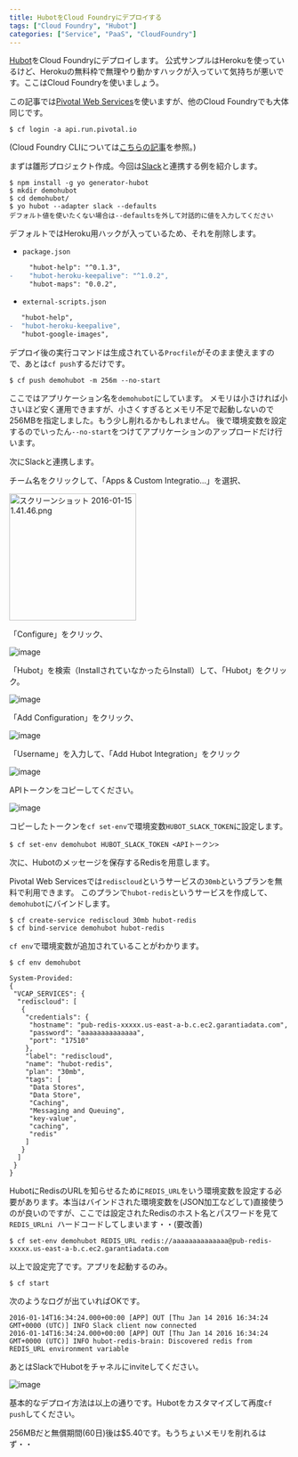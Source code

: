 ```yaml
---
title: HubotをCloud Foundryにデプロイする
tags: ["Cloud Foundry", "Hubot"]
categories: ["Service", "PaaS", "CloudFoundry"]
---
```


[Hubot](https://hubot.github.com/)をCloud Foundryにデプロイします。
公式サンプルはHerokuを使っているけど、Herokuの無料枠で無理やり動かすハックが入っていて気持ちが悪いです。ここはCloud Foundryを使いましょう。

この記事では[Pivotal Web Services](https://run.pivotal.io/)を使いますが、他のCloud Foundryでも大体同じです。

``` console
$ cf login -a api.run.pivotal.io
```

(Cloud Foundry CLIについては[こちらの記事](https://blog.ik.am/entries/359)を参照。)

まずは雛形プロジェクト作成。今回は[Slack](https://slack.com/)と連携する例を紹介します。

``` console
$ npm install -g yo generator-hubot
$ mkdir demohubot
$ cd demohubot/
$ yo hubot --adapter slack --defaults
デフォルト値を使いたくない場合は--defaultsを外して対話的に値を入力してください
```

デフォルトではHeroku用ハックが入っているため、それを削除します。

* `package.json`

``` diff
     "hubot-help": "^0.1.3",
-    "hubot-heroku-keepalive": "^1.0.2",
     "hubot-maps": "0.0.2",
```

* `external-scripts.json`

``` diff
   "hubot-help",
-  "hubot-heroku-keepalive",
   "hubot-google-images",
```

デプロイ後の実行コマンドは生成されている`Procfile`がそのまま使えますので、あとは`cf push`するだけです。

``` console
$ cf push demohubot -m 256m --no-start
```

ここではアプリケーション名を`demohubot`にしています。
メモリは小さければ小さいほど安く運用できますが、小さくすぎるとメモリ不足で起動しないので256MBを指定しました。もう少し削れるかもしれません。
後で環境変数を設定するのでいったん`--no-start`をつけてアプリケーションのアップロードだけ行います。

次にSlackと連携します。

チーム名をクリックして、「Apps & Custom Integratio...」を選択、

<img width="228" alt="スクリーンショット 2016-01-15 1.41.46.png" src="https://qiita-image-store.s3.amazonaws.com/0/1852/52d62468-5578-c4b3-371b-50dc04edaf67.png">


「Configure」をクリック、

![image](https://qiita-image-store.s3.amazonaws.com/0/1852/cd67d19a-31bb-8ea7-5225-5eaeb0d235a7.png)

「Hubot」を検索（InstallされていなかったらInstall）して、「Hubot」をクリック。

![image](https://qiita-image-store.s3.amazonaws.com/0/1852/386c6ded-ee66-e954-e940-08cc0212ce7f.png)

「Add Configuration」をクリック、

![image](https://qiita-image-store.s3.amazonaws.com/0/1852/ae76dfe8-8b3f-e825-002e-b8caeda00a50.png)

「Username」を入力して、「Add Hubot Integration」をクリック

![image](https://qiita-image-store.s3.amazonaws.com/0/1852/af3406ae-93ea-d901-d1c9-059b76241605.png)

APIトークンをコピーしてください。

![image](https://qiita-image-store.s3.amazonaws.com/0/1852/27221963-8cfe-49e8-becd-8af43508aeeb.png)

コピーしたトークンを`cf set-env`で環境変数`HUBOT_SLACK_TOKEN`に設定します。

``` console
$ cf set-env demohubot HUBOT_SLACK_TOKEN <APIトークン>
```

次に、Hubotのメッセージを保存するRedisを用意します。

Pivotal Web Servicesでは`rediscloud`というサービスの`30mb`というプランを無料で利用できます。
このプランで`hubot-redis`というサービスを作成して、`demohubot`にバインドします。

``` console
$ cf create-service rediscloud 30mb hubot-redis
$ cf bind-service demohubot hubot-redis
```

`cf env`で環境変数が追加されていることがわかります。

``` console
$ cf env demohubot

System-Provided:
{
 "VCAP_SERVICES": {
  "rediscloud": [
   {
    "credentials": {
     "hostname": "pub-redis-xxxxx.us-east-a-b.c.ec2.garantiadata.com",
     "password": "aaaaaaaaaaaaaa",
     "port": "17510"
    },
    "label": "rediscloud",
    "name": "hubot-redis",
    "plan": "30mb",
    "tags": [
     "Data Stores",
     "Data Store",
     "Caching",
     "Messaging and Queuing",
     "key-value",
     "caching",
     "redis"
    ]
   }
  ]
 }
}
```

HubotにRedisのURLを知らせるために`REDIS_URL`をいう環境変数を設定する必要があります。本当はバインドされた環境変数を(JSON加工などして)直接使うのが良いのですが、ここでは設定されたRedisのホスト名とパスワードを見て`REDIS_URLni
`ハードコードしてしまいます・・(要改善)

``` console
$ cf set-env demohubot REDIS_URL redis://aaaaaaaaaaaaaa@pub-redis-xxxxx.us-east-a-b.c.ec2.garantiadata.com
```

以上で設定完了です。アプリを起動するのみ。

``` console
$ cf start
```

次のようなログが出ていればOKです。

``` console
2016-01-14T16:34:24.000+00:00 [APP] OUT [Thu Jan 14 2016 16:34:24 GMT+0000 (UTC)] INFO Slack client now connected
2016-01-14T16:34:24.000+00:00 [APP] OUT [Thu Jan 14 2016 16:34:24 GMT+0000 (UTC)] INFO hubot-redis-brain: Discovered redis from REDIS_URL environment variable
```

あとはSlackでHubotをチャネルにinviteしてください。

![image](https://qiita-image-store.s3.amazonaws.com/0/1852/9bb082c7-2d6d-e5b8-7d77-ec8958cb6b0b.png)

基本的なデプロイ方法は以上の通りです。Hubotをカスタマイズして再度`cf push`してください。


256MBだと無償期間(60日)後は$5.40です。もうちょいメモリを削れるはず・・
